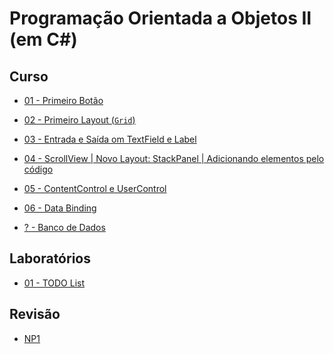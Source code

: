 # Programação Orientada a Objetos II (em C#)


## Curso


- [01 - Primeiro Botão](poo2_files/curso/01/aula01.html)
- [02 - Primeiro Layout (`Grid`)](poo2_files/curso/02/aula02.html)
- [03 - Entrada e Saída om TextField e Label](poo2_files/curso/03/aula03.html)
- [04 - ScrollView | Novo Layout: StackPanel | Adicionando elementos pelo código](poo2_files/curso/04/aula04.html)
- [05 - ContentControl e UserControl](poo2_files/curso/05/aula05.html)
- [06 - Data Binding](poo2_files/curso/06/aula06.html)


- [? - Banco de Dados](poo2_files/curso/0a/aula0a.html)



## Laboratórios
- [01 - TODO List](poo2_files/lab/01/lab01.html)

## Revisão
- [NP1](poo2_files/listas/01/lista01.html)



<!-- 


## [Git](https://github.com/viniciusdenovaes/UnipALPOO)

## Roteiro

- Parte 01 - Programação orientada a eventos: separação de ações e eventos
- Parte 02 - Padrões de Arquitetura: MVC
  - pacotes awt e Swing
- Parte 03 - Padrões de Arquitetura: DAO
  - pacote JDBC -->
